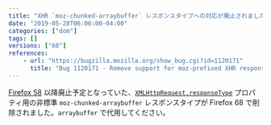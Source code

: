 ```yaml
---
title: "XHR `moz-chunked-arraybuffer` レスポンスタイプへの対応が廃止されました"
date: "2019-05-28T06:06:00-04:00"
categories: ["dom"]
tags: []
versions: ["68"]
references:
    - url: "https://bugzilla.mozilla.org/show_bug.cgi?id=1120171"
      title: "Bug 1120171 - Remove support for moz-prefixed XHR responseTypes (moz-blob, moz-chunked-text, and moz-chunked-arraybuffer)"
---
```

[Firefox 58](https://www.fxsitecompat.com/ja/docs/2017/prefixed-xmlhttprequest-response-types-including-moz-blob-are-no-longer-supported/) 以降廃止予定となっていた、[`XMLHttpRequest.responseType`](https://developer.mozilla.org/docs/Web/API/XMLHttpRequest/responseType) プロパティ用の非標準 `moz-chunked-arraybuffer` レスポンスタイプが Firefox 68 で削除されました。`arraybuffer` で代用してください。
